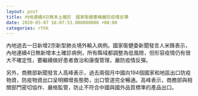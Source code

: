 ```yaml
---
layout: post
title: 內地連續4日無本土確診　國家衛健委稱嚴防疫情反彈
date: 2020-05-07 16:07:53.000000000 +08:00
categories: rthk
---
```


內地過去一日新增2宗新型肺炎境外輸入病例。國家衛健委新聞發言人米鋒表示，內地連續4日無新增本土確診病例，所有縣域都調整為低風險，但形容疫情仍有很大不確定性，要繼續做好患者救治和康復管理，嚴防疫情反彈。

另外，商務部新聞發言人高峰表示，過去兩個月中國向194個國家和地區出口防疫物資，防疫物資出口呈明顯增長態勢，出口管道完全暢通。高峰表示，商務部與相關部門密切協作、嚴格監管，防止不符合中國與國外品質標準的產品出口。
